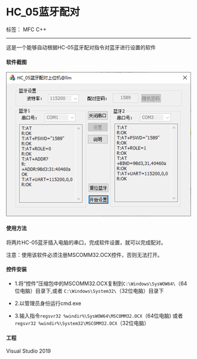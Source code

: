 # HC_05蓝牙配对

标签： MFC C++

---

这是一个能够自动根据HC-05蓝牙配对指令对蓝牙进行设置的软件

 #### 软件截图
 
![软件截图](doc/HC_05.png)

 #### 使用方法
 
 将两片HC-05蓝牙插入电脑的串口，完成软件设置，就可以完成配对。
 
 注意：使用该软件必须注册MSCOMM32.OCX控件，否则无法打开。

 #### 控件安装

- 1.将“控件”压缩包中的MSCOMM32.OCX复制到`C:\Windows\SysWOW64\`（64位电脑）目录下,或者 `C:\Windows\System32\`（32位电脑）目录下

- 2.以管理员身份运行cmd.exe

- 3.输入指令`regsvr32 %windir%\SysWOW64\MSCOMM32.OCX`（64位电脑)
或者 `regsvr32 %windir%\System32\MSCOMM32.OCX`（32位电脑）

#### 工程

Visual Studio 2019

